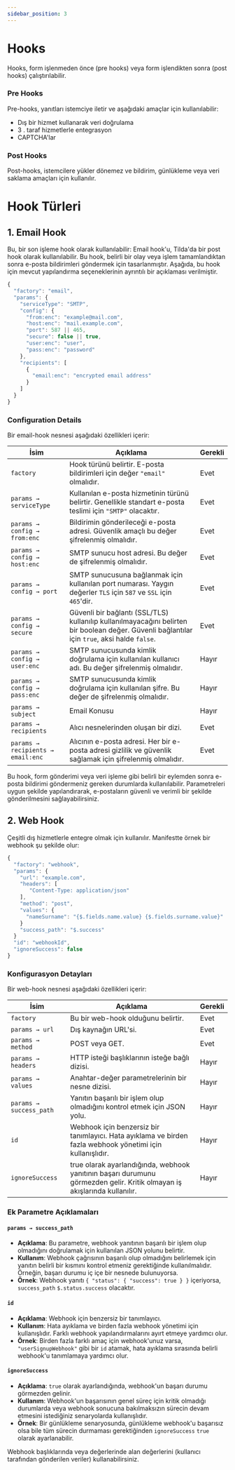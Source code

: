```yaml
---
sidebar_position: 3
---
```


# Hooks

Hooks, form işlenmeden önce (pre hooks) veya form işlendikten sonra (post hooks) çalıştırılabilir.

### Pre Hooks

Pre-hooks, yanıtları istemciye iletir ve aşağıdaki amaçlar için kullanılabilir:

- Dış bir hizmet kullanarak veri doğrulama
- 3 . taraf hizmetlerle entegrasyon
- CAPTCHA'lar

### Post Hooks

Post-hooks, istemcilere yükler dönemez ve bildirim, günlükleme veya veri saklama amaçları için kullanılır.

# Hook Türleri

## 1. Email Hook

Bu, bir son işleme hook olarak kullanılabilir:
Email hook'u, Tilda'da bir post hook olarak kullanılabilir. Bu hook, belirli bir olay veya işlem tamamlandıktan sonra e-posta bildirimleri göndermek için tasarlanmıştır. Aşağıda, bu hook için mevcut yapılandırma seçeneklerinin ayrıntılı bir açıklaması verilmiştir.

```jsx
{
  "factory": "email",
  "params": {
    "serviceType": "SMTP",
    "config": {
      "from:enc": "example@mail.com",
      "host:enc": "mail.example.com",
      "port": 587 || 465,
      "secure": false || true,
      "user:enc": "user",
      "pass:enc": "password"
    },
    "recipients": [
      {
        "email:enc": "encrypted email address"
      }
    ]
  }
}
```

### Configuration Details
Bir email-hook nesnesi aşağıdaki özellikleri içerir:

| İsim                              | Açıklama                                                                                                                | Gerekli |
| --------------------------------- | -------------------------------------------------------------------------------------------------------------------------- | -------- |
| `factory`                         | Hook türünü belirtir. E-posta bildirimleri için değer `"email"` olmalıdır.                                                  | Evet      |
| `params → serviceType`            | Kullanılan e-posta hizmetinin türünü belirtir. Genellikle standart e-posta teslimi için `"SMTP"` olacaktır.                | Evet      |
| `params → config → from:enc`      | Bildirimin gönderileceği e-posta adresi. Güvenlik amaçlı bu değer şifrelenmiş olmalıdır.                                    | Evet      |
| `params → config → host:enc`      | SMTP sunucu host adresi. Bu değer de şifrelenmiş olmalıdır.                                                                | Evet      |
| `params → config → port`          | SMTP sunucusuna bağlanmak için kullanılan port numarası. Yaygın değerler `TLS` için `587` ve `SSL` için `465`'dir.         | Evet      |
| `params → config → secure`        | Güvenli bir bağlantı (SSL/TLS) kullanılıp kullanılmayacağını belirten bir boolean değer. Güvenli bağlantılar için `true`, aksi halde `false`. | Evet      |
| `params → config → user:enc`      | SMTP sunucusunda kimlik doğrulama için kullanılan kullanıcı adı. Bu değer şifrelenmiş olmalıdır.                           | Hayır       |
| `params → config → pass:enc`      | SMTP sunucusunda kimlik doğrulama için kullanılan şifre. Bu değer de şifrelenmiş olmalıdır.                                | Hayır       |
| `params → subject`             | Email Konusu                                                                                       | Hayır      |
| `params → recipients`             | Alıcı nesnelerinden oluşan bir dizi.                                                                                       | Evet      |
| `params → recipients → email:enc` | Alıcının e-posta adresi. Her bir e-posta adresi gizlilik ve güvenlik sağlamak için şifrelenmiş olmalıdır.                   | Evet      |


Bu hook, form gönderimi veya veri işleme gibi belirli bir eylemden sonra e-posta bildirimi göndermeniz gereken durumlarda kullanılabilir. Parametreleri uygun şekilde yapılandırarak, e-postaların güvenli ve verimli bir şekilde gönderilmesini sağlayabilirsiniz.

## 2. Web Hook

Çeşitli dış hizmetlerle entegre olmak için kullanılır. Manifestte örnek bir webhook şu şekilde olur:


```jsx
{
  "factory": "webhook",
  "params": {
    "url": "example.com",
    "headers": [
       "Content-Type: application/json"
    ],
    "method": "post",
    "values": {
      "nameSurname": "{$.fields.name.value} {$.fields.surname.value}"
    }
    "success_path": "$.success"
  }
  "id": "webhookId",
  "ignoreSuccess": false
}
```
### Konfigurasyon Detayları
Bir web-hook nesnesi aşağıdaki özellikleri içerir:

| İsim               | Açıklama                                                          | Gerekli |
| ------------------ | -------------------------------------------------------------------- | -------- |
| `factory`          | Bu bir web-hook olduğunu belirtir.                                   | Evet      |
| `params → url`     | Dış kaynağın URL'si.                                                 | Evet      |
| `params → method`  | POST veya GET.                                                       | Evet      |
| `params → headers` | HTTP isteği başlıklarının isteğe bağlı dizisi.                       | Hayır       |
| `params → values`  | Anahtar-değer parametrelerinin bir nesne dizisi.                     | Hayır       |
| `params → success_path`  | Yanıtın başarılı bir işlem olup olmadığını kontrol etmek için JSON yolu. | Hayır       |
| `id`  | Webhook için benzersiz bir tanımlayıcı. Hata ayıklama ve birden fazla webhook yönetimi için kullanışlıdır. | Hayır       |
| `ignoreSuccess`  | true olarak ayarlandığında, webhook yanıtının başarı durumunu görmezden gelir. Kritik olmayan iş akışlarında kullanılır. | Hayır       |

### Ek Parametre Açıklamaları

#### `params → success_path`

- **Açıklama**: Bu parametre, webhook yanıtının başarılı bir işlem olup olmadığını doğrulamak için kullanılan JSON yolunu belirtir.
- **Kullanım**: Webhook çağrısının başarılı olup olmadığını belirlemek için yanıtın belirli bir kısmını kontrol etmeniz gerektiğinde kullanılmalıdır. Örneğin, başarı durumu iç içe bir nesnede bulunuyorsa.
- **Örnek**: Webhook yanıtı `{ "status": { "success": true } }` içeriyorsa, `success_path` `$.status.success` olacaktır.

#### `id`

- **Açıklama**: Webhook için benzersiz bir tanımlayıcı.
- **Kullanım**: Hata ayıklama ve birden fazla webhook yönetimi için kullanışlıdır. Farklı webhook yapılandırmalarını ayırt etmeye yardımcı olur.
- **Örnek**: Birden fazla farklı amaç için webhook'unuz varsa, `"userSignupWebhook"` gibi bir `id` atamak, hata ayıklama sırasında belirli webhook'u tanımlamaya yardımcı olur.

#### `ignoreSuccess`

- **Açıklama**: `true` olarak ayarlandığında, webhook'un başarı durumu görmezden gelinir.
- **Kullanım**: Webhook'un başarısının genel süreç için kritik olmadığı durumlarda veya webhook sonucuna bakılmaksızın sürecin devam etmesini istediğiniz senaryolarda kullanışlıdır.
- **Örnek**: Bir günlükleme senaryosunda, günlükleme webhook'u başarısız olsa bile tüm sürecin durmaması gerektiğinden `ignoreSuccess` `true` olarak ayarlanabilir.

Webhook başlıklarında veya değerlerinde alan değerlerini (kullanıcı tarafından gönderilen veriler) kullanabilirsiniz.

